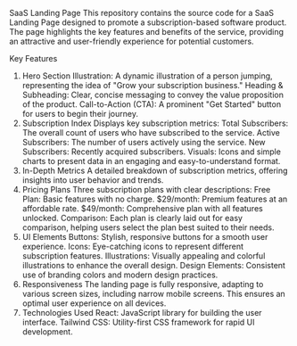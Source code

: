 SaaS Landing Page
This repository contains the source code for a SaaS Landing Page designed to promote a subscription-based software product. The page highlights the key features and benefits of the service, providing an attractive and user-friendly experience for potential customers.

Key Features
1. Hero Section
Illustration: A dynamic illustration of a person jumping, representing the idea of "Grow your subscription business."
Heading & Subheading: Clear, concise messaging to convey the value proposition of the product.
Call-to-Action (CTA): A prominent "Get Started" button for users to begin their journey.
2. Subscription Index
Displays key subscription metrics:
Total Subscribers: The overall count of users who have subscribed to the service.
Active Subscribers: The number of users actively using the service.
New Subscribers: Recently acquired subscribers.
Visuals: Icons and simple charts to present data in an engaging and easy-to-understand format.
3. In-Depth Metrics
A detailed breakdown of subscription metrics, offering insights into user behavior and trends.
4. Pricing Plans
Three subscription plans with clear descriptions:
Free Plan: Basic features with no charge.
$29/month: Premium features at an affordable rate.
$49/month: Comprehensive plan with all features unlocked.
Comparison: Each plan is clearly laid out for easy comparison, helping users select the plan best suited to their needs.
5. UI Elements
Buttons: Stylish, responsive buttons for a smooth user experience.
Icons: Eye-catching icons to represent different subscription features.
Illustrations: Visually appealing and colorful illustrations to enhance the overall design.
Design Elements: Consistent use of branding colors and modern design practices.
6. Responsiveness
The landing page is fully responsive, adapting to various screen sizes, including narrow mobile screens. This ensures an optimal user experience on all devices.
7. Technologies Used
React: JavaScript library for building the user interface.
Tailwind CSS: Utility-first CSS framework for rapid UI development.
